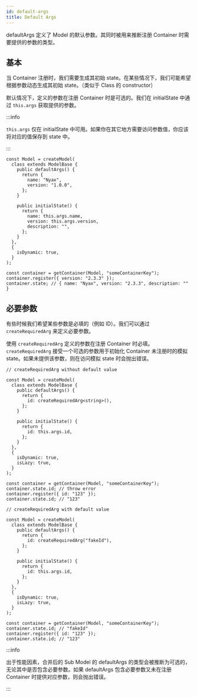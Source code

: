```yaml
---
id: default-args
title: Default Args
---
```


defaultArgs 定义了 Model 的默认参数。其同时被用来推断注册 Container 时需要提供的参数的类型。

## 基本

当 Container 注册时，我们需要生成其初始 state。在某些情况下，我们可能希望根据参数动态生成其初始 state。（类似于 Class 的 constructor）

默认情况下，定义的参数在注册 Container 时是可选的。我们在 initialState 中通过 `this.args` 获取提供的参数。

:::info

`this.args` 仅在 initialState 中可用。如果你在其它地方需要访问参数值，你应该将对应的值保存到 state 中。

:::

```tsx
const Model = createModel(
  class extends ModelBase {
    public defaultArgs() {
      return {
        name: "Nyax",
        version: "1.0.0",
      };
    }

    public initialState() {
      return {
        name: this.args.name,
        version: this.args.version,
        description: "",
      };
    }
  },
  {
    isDynamic: true,
  }
);

const container = getContainer(Model, "someContainerKey");
container.register({ version: "2.3.3" });
container.state; // { name: "Nyax", version: "2.3.3", description: "" }
```

## 必要参数

有些时候我们希望某些参数是必填的（例如 ID）。我们可以通过 `createRequiredArg` 来定义必要参数。

使用 `createRequiredArg` 定义的参数在注册 Container 时必填。`createRequiredArg` 接受一个可选的参数用于初始化 Container 未注册时的模拟 state。如果未提供该参数，则在访问模拟 state 时会抛出错误。

```tsx
// createRequiredArg without default value

const Model = createModel(
  class extends ModelBase {
    public defaultArgs() {
      return {
        id: createRequiredArg<string>(),
      };
    }

    public initialState() {
      return {
        id: this.args.id,
      };
    }
  },
  {
    isDynamic: true,
    isLazy: true,
  }
);

const container = getContainer(Model, "someContainerKey");
container.state.id; // throw error
container.register({ id: "123" });
container.state.id; // "123"
```

```tsx
// createRequiredArg with default value

const Model = createModel(
  class extends ModelBase {
    public defaultArgs() {
      return {
        id: createRequiredArg("fakeId"),
      };
    }

    public initialState() {
      return {
        id: this.args.id,
      };
    }
  },
  {
    isDynamic: true,
    isLazy: true,
  }
);

const container = getContainer(Model, "someContainerKey");
container.state.id; // "fakeId"
container.register({ id: "123" });
container.state.id; // "123"
```

:::info

出于性能因素，合并后的 Sub Model 的 defaultArgs 的类型会被推断为可选的，无论其中是否包含必要参数。如果 defaultArgs 包含必要参数又未在注册 Container 时提供对应参数，则会抛出错误。

:::
